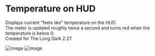 # Temperature on HUD

Displays current "feels like" temperature on the HUD.  
The meter is updated roughly twice a second and turns red when the temperature is below 0.  
Created for The Long Dark 2.27.

![image](https://github.com/c6-dev/TLD-TempOnHUD/assets/31777460/6fcd01a9-f826-4031-8679-858c2c594e79) ![image](https://github.com/c6-dev/TLD-TempOnHUD/assets/31777460/246de037-70b7-4d8d-a974-904456c2cd63)



